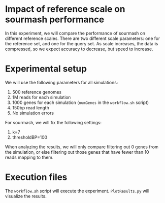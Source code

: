 # Impact of reference scale on sourmash performance
In this experiment, we will compare the performance of sourmash on different reference scales.
There are two different scale parameters: one for the reference set, and one for the query set.
As scale increases, the data is compressed, so we expect accuracy to decrease, but speed to increase.

# Experimental setup
We will use the following parameters for all simulations:
1. 500 reference genomes
2. 1M reads for each simulation
3. 1000 genes for each simulation (`numGenes` in the `workflow.sh` script)
3. 150bp read length
4. No simulation errors

For sourmash, we will fix the following settings:
1. k=7
2. thresholdBP=100 

When analyzing the results, we will only compare filtering out 0 genes from the simulation, or else filtering out those genes that have fewer than 10 reads mapping to them.

# Execution files
The `workflow.sh` script will execute the experiment. `PlotResults.py` will visualize the results.


